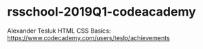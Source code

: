 # rsschool-2019Q1-codeacademy
Alexander Tesluk
HTML CSS Basics: https://www.codecademy.com/users/teslo/achievements